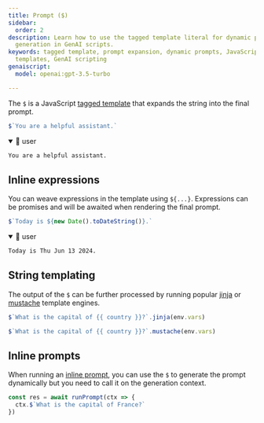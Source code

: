 ```yaml
---
title: Prompt ($)
sidebar:
  order: 2
description: Learn how to use the tagged template literal for dynamic prompt
  generation in GenAI scripts.
keywords: tagged template, prompt expansion, dynamic prompts, JavaScript
  templates, GenAI scripting
genaiscript:
  model: openai:gpt-3.5-turbo

---
```


The `$` is a JavaScript [tagged template](https://developer.mozilla.org/en-US/docs/Web/JavaScript/Reference/Template_literals#tagged_templates) that expands the string into the final prompt.

```js title="example.genai.mjs" assistant=false user=true
$`You are a helpful assistant.`
```

<!-- genaiscript output start -->

<details open>
<summary>👤 user</summary>


```markdown wrap
You are a helpful assistant.
```


</details>

<!-- genaiscript output end -->




## Inline expressions

You can weave expressions in the template using `${...}`. Expressions can be promises and will be awaited when rendering the final prompt.

```js title="example.genai.mjs" assistant=false user=true
$`Today is ${new Date().toDateString()}.`
```

<!-- genaiscript output start -->

<details open>
<summary>👤 user</summary>


```markdown wrap
Today is Thu Jun 13 2024.
```


</details>

<!-- genaiscript output end -->



## String templating

The output of the `$` can be further processed by running popular [jinja](https://www.npmjs.com/package/@huggingface/jinja) or [mustache](https://mustache.github.io/) template engines.

```js "jinja"
$`What is the capital of {{ country }}?`.jinja(env.vars)
```

```js "mustache"
$`What is the capital of {{ country }}?`.mustache(env.vars)
```

## Inline prompts

When running an [inline prompt](/genaiscript/reference/scripts/inline-prompts), you can use the `$` to generate the prompt dynamically but you need to call it on the generation context.

```js title="example.genai.mjs" "ctx.$"
const res = await runPrompt(ctx => {
  ctx.$`What is the capital of France?`
})
```
